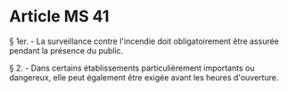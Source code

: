 # Article MS 41

§ 1er. - La surveillance contre l'incendie doit obligatoirement être assurée pendant la présence du public.

§ 2. - Dans certains établissements particulièrement importants ou dangereux, elle peut également être exigée avant les heures d'ouverture.
